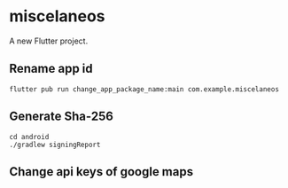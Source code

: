 # miscelaneos

A new Flutter project.


## Rename app id
```
flutter pub run change_app_package_name:main com.example.miscelaneos
```

## Generate Sha-256
```
cd android
./gradlew signingReport
```

## Change api keys of google maps